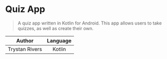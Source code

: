 # Quiz App

> A quiz app written in Kotlin for Android. This app allows users to take quizzes, as well as create their own.

|     Author     	| Language 	|
|:--------------:	|:--------:	|
| Trystan Rivers 	|  Kotlin  	|
